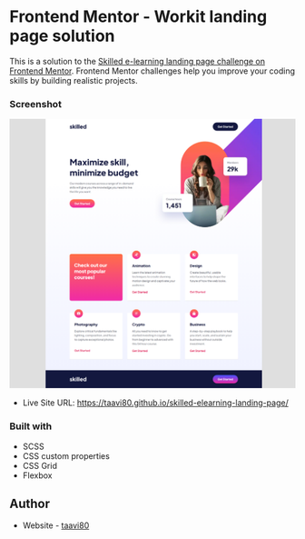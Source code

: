  # Frontend Mentor - Workit landing page solution

This is a solution to the [Skilled e-learning landing page challenge on Frontend Mentor](https://www.frontendmentor.io/challenges/skilled-elearning-landing-page-S1ObDrZ8q). Frontend Mentor challenges help you improve your coding skills by building realistic projects.

### Screenshot

![](src/assets/design/skilled-elearning-landing-page_Desktop.png)

- Live Site URL: https://taavi80.github.io/skilled-elearning-landing-page/

### Built with
- SCSS
- CSS custom properties
- CSS Grid
- Flexbox

## Author
- Website - [taavi80](https://www.frontendmentor.io/profile/taavi80)


